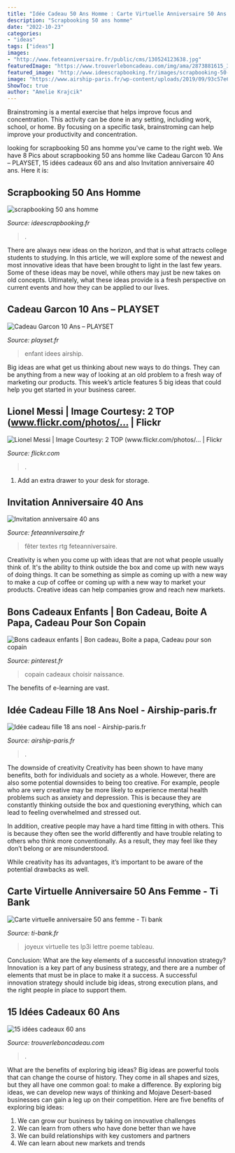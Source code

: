 ```yaml
---
title: "Idée Cadeau 50 Ans Homme : Carte Virtuelle Anniversaire 50 Ans Femme"
description: "Scrapbooking 50 ans homme"
date: "2022-10-23"
categories:
- "ideas"
tags: ["ideas"]
images:
- "http://www.feteanniversaire.fr/public/cms/130524123638.jpg"
featuredImage: "https://www.trouverleboncadeau.com/img/ama/2873881615_330.jpg"
featured_image: "http://www.ideescrapbooking.fr/images/scrapbooking-50-ans-homme_6.jpg"
image: "https://www.airship-paris.fr/wp-content/uploads/2019/09/93c57e6420114db59efe20f3ecf05d17.jpg"
ShowToc: true
author: "Amelie Krajcik"
---
```



Brainstroming is a mental exercise that helps improve focus and concentration. This activity can be done in any setting, including work, school, or home. By focusing on a specific task, brainstroming can help improve your productivity and concentration.

	

		
looking for scrapbooking 50 ans homme you've came to the right web. We have 8 Pics about scrapbooking 50 ans homme like Cadeau Garcon 10 Ans – PLAYSET, 15 idées cadeaux 60 ans and also Invitation anniversaire 40 ans. Here it is:
		
    
## Scrapbooking 50 Ans Homme

<img loading=lazy src="http://www.ideescrapbooking.fr/images/scrapbooking-50-ans-homme_6.jpg" onerror="this.onerror=null;this.src='https://tse1.mm.bing.net/th?id=OIP.cPcFuZsekwyRtXsG9fPnwQHaFj&amp;pid=15.1';" alt="scrapbooking 50 ans homme">

_Source: ideescrapbooking.fr_

>. 

	

There are always new ideas on the horizon, and that is what attracts college students to studying. In this article, we will explore some of the newest and most innovative ideas that have been brought to light in the last few years. Some of these ideas may be novel, while others may just be new takes on old concepts. Ultimately, what these ideas provide is a fresh perspective on current events and how they can be applied to our lives.

    
## Cadeau Garcon 10 Ans – PLAYSET

<img loading=lazy src="https://playset.fr/wp-content/uploads/cadeau-garcon-10-ans.jpg" onerror="this.onerror=null;this.src='https://tse2.mm.bing.net/th?id=OIP.5AcljD-hLOE89ecylMUcJQHaHD&amp;pid=15.1';" alt="Cadeau Garcon 10 Ans – PLAYSET">

_Source: playset.fr_

>enfant idees airship. 

	

Big ideas are what get us thinking about new ways to do things. They can be anything from a new way of looking at an old problem to a fresh way of marketing our products. This week’s article features 5 big ideas that could help you get started in your business career.

    
## Lionel Messi | Image Courtesy: 2 TOP (www.flickr.com/photos/… | Flickr

<img loading=lazy src="https://c2.staticflickr.com/8/7476/15748884358_5267bf89c8_z.jpg" onerror="this.onerror=null;this.src='https://tse2.mm.bing.net/th?id=OIP.tv978mk298rorHLgZ5GArwHaEK&amp;pid=15.1';" alt="Lionel Messi | Image Courtesy: 2 TOP (www.flickr.com/photos/… | Flickr">

_Source: flickr.com_

>. 

	

1. Add an extra drawer to your desk for storage.

    
## Invitation Anniversaire 40 Ans

<img loading=lazy src="http://www.feteanniversaire.fr/public/cms/130524123638.jpg" onerror="this.onerror=null;this.src='https://tse4.mm.bing.net/th?id=OIP.6Ml386LbAfA9ha8zjmViowAAAA&amp;pid=15.1';" alt="Invitation anniversaire 40 ans">

_Source: feteanniversaire.fr_

>fêter textes rtg feteanniversaire. 

	

Creativity is when you come up with ideas that are not what people usually think of. It's the ability to think outside the box and come up with new ways of doing things. It can be something as simple as coming up with a new way to make a cup of coffee or coming up with a new way to market your products. Creative ideas can help companies grow and reach new markets.

    
## Bons Cadeaux Enfants | Bon Cadeau, Boite A Papa, Cadeau Pour Son Copain

<img loading=lazy src="https://i.pinimg.com/736x/29/82/88/298288ff8b00d2e6109d3a3164c9ef74.jpg" onerror="this.onerror=null;this.src='https://tse3.mm.bing.net/th?id=OIP.HT_mWnNnMua4AhSw_iSapgHaKe&amp;pid=15.1';" alt="Bons cadeaux enfants | Bon cadeau, Boite a papa, Cadeau pour son copain">

_Source: pinterest.fr_

>copain cadeaux choisir naissance. 

	

The benefits of e-learning are vast.

    
## Idée Cadeau Fille 18 Ans Noel - Airship-paris.fr

<img loading=lazy src="https://www.airship-paris.fr/wp-content/uploads/2019/09/93c57e6420114db59efe20f3ecf05d17.jpg" onerror="this.onerror=null;this.src='https://tse4.mm.bing.net/th?id=OIP.iHAaUAh_RYq1TNw1bKlaYgHaJ6&amp;pid=15.1';" alt="Idée cadeau fille 18 ans noel - Airship-paris.fr">

_Source: airship-paris.fr_

>. 

	

The downside of creativity
Creativity has been shown to have many benefits, both for individuals and society as a whole. However, there are also some potential downsides to being too creative.
For example, people who are very creative may be more likely to experience mental health problems such as anxiety and depression. This is because they are constantly thinking outside the box and questioning everything, which can lead to feeling overwhelmed and stressed out.

In addition, creative people may have a hard time fitting in with others. This is because they often see the world differently and have trouble relating to others who think more conventionally. As a result, they may feel like they don’t belong or are misunderstood.

While creativity has its advantages, it’s important to be aware of the potential drawbacks as well.

    
## Carte Virtuelle Anniversaire 50 Ans Femme - Ti Bank

<img loading=lazy src="http://www.ti-bank.fr/wp-content/uploads/2019/09/carte_anniversaire_rectangulaire_texte_50_ans_ml-1.jpg" onerror="this.onerror=null;this.src='https://tse4.mm.bing.net/th?id=OIP.8_Np4Ic9rqu_X_fOswM_aQHaEg&amp;pid=15.1';" alt="Carte virtuelle anniversaire 50 ans femme - Ti bank">

_Source: ti-bank.fr_

>joyeux virtuelle tes lp3i lettre poeme tableau. 

	

Conclusion: What are the key elements of a successful innovation strategy?
Innovation is a key part of any business strategy, and there are a number of elements that must be in place to make it a success. A successful innovation strategy should include big ideas, strong execution plans, and the right people in place to support them.

    
## 15 Idées Cadeaux 60 Ans

<img loading=lazy src="https://www.trouverleboncadeau.com/img/ama/2873881615_330.jpg" onerror="this.onerror=null;this.src='https://tse1.mm.bing.net/th?id=OIP.kTr1Hr39GwaQKCSyMyRj2wHaKO&amp;pid=15.1';" alt="15 idées cadeaux 60 ans">

_Source: trouverleboncadeau.com_

>. 

	

What are the benefits of exploring big ideas?
Big ideas are powerful tools that can change the course of history. They come in all shapes and sizes, but they all have one common goal: to make a difference. By exploring big ideas, we can develop new ways of thinking and Mojave Desert-based businesses can gain a leg up on their competition. Here are five benefits of exploring big ideas: 
1. We can grow our business by taking on innovative challenges
2. We can learn from others who have done better than we have
3. We can build relationships with key customers and partners
4. We can learn about new markets and trends

